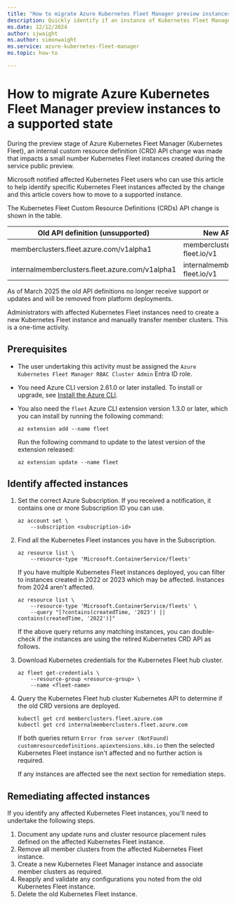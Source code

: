 ```yaml
---
title: "How to migrate Azure Kubernetes Fleet Manager preview instances to a supported state"
description: Quickly identify if an instance of Kubernetes Fleet Manager was created using preview custom resource APIs.
ms.date: 12/12/2024
author: sjwaight
ms.author: simonwaight
ms.service: azure-kubernetes-fleet-manager
ms.topic: how-to

---
```


# How to migrate Azure Kubernetes Fleet Manager preview instances to a supported state 

During the preview stage of Azure Kubernetes Fleet Manager (Kubernetes Fleet), an internal custom resource definition (CRD) API change was made that impacts a small number Kubernetes Fleet instances created during the service public preview. 

Microsoft notified affected Kubernetes Fleet users who can use this article to help identify specific Kubernetes Fleet instances affected by the change and this article covers how to move to a supported instance.

The Kubernetes Fleet Custom Resource Definitions (CRDs) API change is shown in the table.

| Old API definition (unsupported) | New API definition (supported) |
|--------------------|--------------------|
| memberclusters.fleet.azure.com/v1alpha1 | memberclusters.cluster.kubernetes-fleet.io/v1 |
| internalmemberclusters.fleet.azure.com/v1alpha1 | internalmemberclusters.cluster.kubernetes-fleet.io/v1 |

As of March 2025 the old API definitions no longer receive support or updates and will be removed from platform deployments.

Administrators with affected Kubernetes Fleet instances need to create a new Kubernetes Fleet instance and manually transfer member clusters. This is a one-time activity.

## Prerequisites

* The user undertaking this activity must be assigned the `Azure Kubernetes Fleet Manager RBAC Cluster Admin` Entra ID role.

* You need Azure CLI version 2.61.0 or later installed. To install or upgrade, see [Install the Azure CLI][azure-cli-install].

* You also need the `fleet` Azure CLI extension version 1.3.0 or later, which you can install by running the following command:

  ```azurecli-interactive
  az extension add --name fleet
  ```

  Run the following command to update to the latest version of the extension released:

  ```azurecli-interactive
  az extension update --name fleet
  ```

## Identify affected instances

1. Set the correct Azure Subscription. If you received a notification, it contains one or more Subscription ID you can use.

    ```azurecli-interactive
    az account set \
        --subscription <subscription-id>
    ```

2. Find all the Kubernetes Fleet instances you have in the Subscription.

    ```azurecli-interactive
    az resource list \
        --resource-type 'Microsoft.ContainerService/fleets'
    ```

    If you have multiple Kubernetes Fleet instances deployed, you can filter to instances created in 2022 or 2023 which may be affected. Instances from 2024 aren't affected.

    ```azurecli-interactive
    az resource list \
        --resource-type 'Microsoft.ContainerService/fleets' \
        --query "[?contains(createdTime, '2023') || contains(createdTime, '2022')]"
    ```

    If the above query returns any matching instances, you can double-check if the instances are using the retired Kubernetes CRD API as follows.

3. Download Kubernetes credentials for the Kubernetes Fleet hub cluster.

    ```azurecli-interactive
    az fleet get-credentials \
        --resource-group <resource-group> \
        --name <fleet-name>
    ```

4. Query the Kubernetes Fleet hub cluster Kubernetes API to determine if the old CRD versions are deployed.

    ```azurecli-interactive
    kubectl get crd memberclusters.fleet.azure.com
    kubectl get crd internalmemberclusters.fleet.azure.com
    ```

    If both queries return `Error from server (NotFound) customresourcedefinitions.apiextensions.k8s.io` then the selected Kubernetes Fleet instance isn't affected and no further action is required.
    
    If any instances are affected see the next section for remediation steps.

## Remediating affected instances 

If you identify any affected Kubernetes Fleet instances, you'll need to undertake the following steps.

1. Document any update runs and cluster resource placement rules defined on the affected Kubernetes Fleet instance.
2. Remove all member clusters from the affected Kubernetes Fleet instance.
3. Create a new Kubernetes Fleet Manager instance and associate member clusters as required.
4. Reapply and validate any configurations you noted from the old Kubernetes Fleet instance.
5. Delete the old Kubernetes Fleet instance.

<!-- INTERNAL LINKS -->
[azure-cli-install]: /cli/azure/install-azure-cli